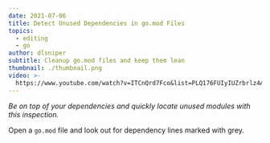 ```yaml
---
date: 2021-07-06
title: Detect Unused Dependencies in go.mod Files
topics:
  - editing
  - go
author: dlsniper
subtitle: Cleanup go.mod files and keep them lean
thumbnail: ./thumbnail.png
video: >-
  https://www.youtube.com/watch?v=ITCnQrd7Fco&list=PLQ176FUIyIUZrbrlz4AY1V8VzBJKZyVlW&index=32
---
```


_Be on top of your dependencies and quickly locate unused modules with this inspection._

Open a `go.mod` file and look out for dependency lines marked with grey.
